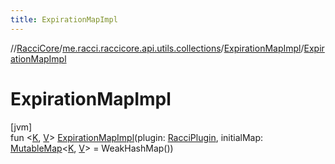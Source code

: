 ```yaml
---
title: ExpirationMapImpl
---
```

//[RacciCore](../../../index.html)/[me.racci.raccicore.api.utils.collections](../index.html)/[ExpirationMapImpl](index.html)/[ExpirationMapImpl](-expiration-map-impl.html)



# ExpirationMapImpl



[jvm]\
fun &lt;[K](index.html), [V](index.html)&gt; [ExpirationMapImpl](-expiration-map-impl.html)(plugin: [RacciPlugin](../../me.racci.raccicore.api.plugin/-racci-plugin/index.html), initialMap: [MutableMap](https://kotlinlang.org/api/latest/jvm/stdlib/kotlin.collections/-mutable-map/index.html)&lt;[K](index.html), [V](index.html)&gt; = WeakHashMap())




